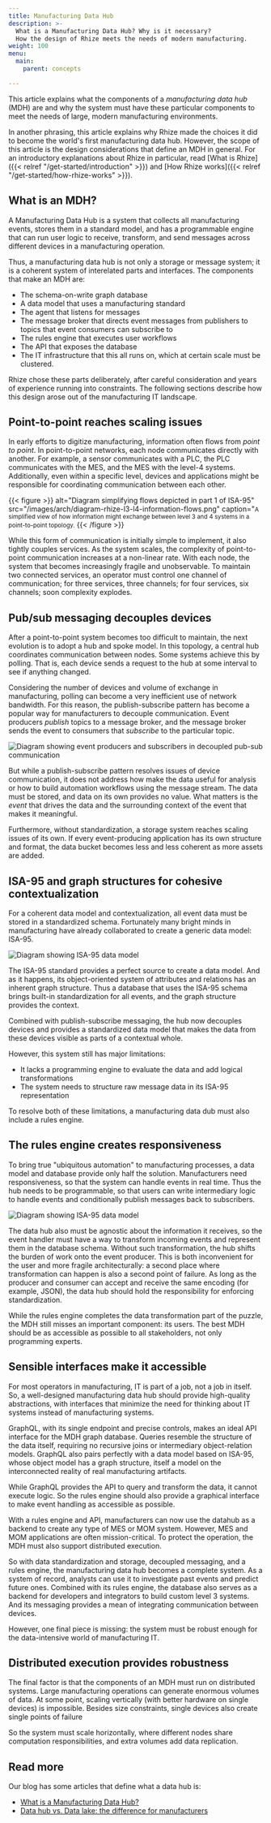 ```yaml
---
title: Manufacturing Data Hub
description: >-
  What is a Manufacturing Data Hub? Why is it necessary?
  How the design of Rhize meets the needs of modern manufacturing.
weight: 100
menu:
  main:
    parent: concepts

---
```


This article explains what the components of a  _manufacturing data hub_ (MDH) are and why the system must have these particular components to meet the needs of large, modern manufacturing environments.

In another phrasing, this article explains why Rhize made the choices it did to become the world's first manufacturing data hub.
However, the scope of this article is the design considerations that define an MDH in general.
For an introductory explanations about Rhize in particular, read [What is Rhize]({{< relref "/get-started/introduction" >}}) and [How Rhize works]({{< relref "/get-started/how-rhize-works" >}}). 

## What is an MDH?

A Manufacturing Data Hub is a system that collects all manufacturing events, stores them in a standard model, and has a programmable engine that can run user logic to receive, transform, and send messages across different devices in a manufacturing operation.

Thus, a manufacturing data hub is not only a storage or message system;
it is a coherent system of interelated parts and interfaces.
The components that make an MDH are:
- The schema-on-write graph database
- A data model that uses a manufacturing standard
- The agent that listens for messages
- The message broker that directs event messages from publishers to topics that event consumers can subscribe to
- The rules engine that executes user workflows
- The API that exposes the database
- The IT infrastructure that this all runs on, which at certain scale must be clustered.

Rhize chose these parts deliberately, after careful consideration and years of experience running into constraints.
The following sections describe how this design arose out of the manufacturing IT landscape.


## Point-to-point reaches scaling issues

In early efforts to digitize manufacturing, information often flows from _point to point_.
In point-to-point networks, each node communicates directly with another.
For example, a sensor communicates with a PLC, the PLC communicates with the MES, and the MES with the level-4 systems. 
Additionally, even within a specific level, devices and applications might be responsible for coordinating communication between each other.

{{< figure >}}
alt="Diagram simplifying flows depicted in part 1 of ISA-95"
src="/images/arch/diagram-rhize-l3-l4-information-flows.png"
caption="<small>A simplified view of how information might exchange between level 3 and 4 systems in a point-to-point topology.</small>
{{< /figure >}}

While this form of communication is initially simple to implement, it also tightly couples services.
As the system scales, the complexity of point-to-point communication increases at a  non-linear rate. With each node, the system that becomes increasingly fragile and unobservable.
To maintain two connected services, an operator must control one channel of communication; for three services, three channels; for four services, six channels; soon complexity explodes.

## Pub/sub messaging decouples devices

After a point-to-point system becomes too difficult to maintain, the next evolution is to adopt a hub and spoke model.
In this topology, a central hub coordinates communication between nodes.
Some systems achieve this by polling. That is, each device sends a request to the hub at some interval to see if anything changed.

Considering the number of devices and volume of exchange in manufacturing, polling can become a very inefficient use of network bandwidth.
For this reason, the publish-subscribe pattern has become a popular way for manufacturers to decouple communication.
Event producers _publish_ topics to a message broker, and the message broker sends the event to consumers that _subscribe_ to the particular topic.

![Diagram showing event producers and subscribers in decoupled pub-sub communication](/images/arch/diagram-rhize-pubsub-hubspoke.png)


But while a publish-subscribe pattern resolves issues of device communication,
it does not address how make the data useful for analysis or how to build automation workflows using the message stream.
The data must be stored, and data on its own provides no value.
What matters is the _event_ that drives the data and the surrounding context of the event that makes it meaningful.

Furthermore, without standardization, a storage system reaches scaling issues of its own. 
If every event-producing application has its own structure and format, the data bucket becomes less and less coherent as more assets are added.

## ISA-95 and graph structures for cohesive contextualization

For a coherent data model and contextualization, all event data must be stored in a standardized schema.
Fortunately many bright minds in manufacturing have already collaborated to create a generic data model: ISA-95.


![Diagram showing ISA-95 data model](/images/arch/diagram-rhize-isa95-schema.png)


The ISA-95 standard provides a perfect source to create a data model.
And as it happens, its object-oriented system of attributes and relations has an inherent graph structure.
Thus a database that uses the ISA-95 schema brings built-in standardization for all events, and the graph structure provides the context.


Combined with publish-subscribe messaging, the hub now decouples devices and provides a standardized data model that makes the data from these devices visible as parts of a contextual whole.

However, this system still has major limitations:
- It lacks a programming engine to evaluate the data and add logical transformations
- The system needs to structure raw message data in its ISA-95 representation 

To resolve both of these limitations, a manufacturing data dub must also include a rules engine.

## The rules engine creates responsiveness

To bring true "ubiquitous automation" to manufacturing processes, a data model and database provide only half the solution.
Manufacturers need responsiveness, so that the system can handle events in real time.
Thus the hub needs to be programmable, so that users can write intermediary logic to handle events and conditionally publish messages back to subscribers.

![Diagram showing ISA-95 data model](/images/arch/diagram-rhize-bpmn-eda.png)

The data hub also must be agnostic about the information it receives, so the event handler must have a way to transform incoming events and represent them in the database schema.
Without such transformation, the hub shifts the burden of work onto the event producer.
This is both inconvenient for the user and more fragile architecturally:
a second place where transformation can happen is also a second point of failure.
As long as the producer and consumer can accept and receive the same encoding (for example, JSON), the data hub should hold the responsibility for enforcing standardization.

While the rules engine completes the data transformation part of the puzzle,
the MDH still misses an important component: its users.
The best MDH should be as accessible as possible to all stakeholders, not only programming experts. 

## Sensible interfaces make it accessible

For most operators in manufacturing, IT is part of a job, not a job in itself.
So, a well-designed manufacturing data hub should provide high-quality abstractions,
with interfaces that minimize the need for thinking about IT systems instead of manufacturing systems.

GraphQL, with its single endpoint and precise controls, makes an ideal API interface for the MDH graph database. 
Queries resemble the structure of the data itself, requiring no recursive joins or intermediary object-relation models.
GraphQL also pairs perfectly with a data model based on ISA-95, whose object model has a graph structure, itself a model on the interconnected reality of real manufacturing artifacts.

While GraphQL provides the API to query and transform the data, it cannot execute logic.
So the rules engine should also provide a graphical interface to make event handling as accessible as possible.

With a rules engine and API, manufacturers can now use the datahub as a backend to create any type of MES or MOM system.
However, MES and MOM applications are often mission-critical.
To protect the operation, the MDH must also support distributed execution.

So with data standardization and storage, decoupled messaging, and a rules engine, the manufacturing data hub becomes a complete system. As a system of record, analysts can use it to investigate past events and predict future ones. Combined with its rules engine, the database also serves as a backend for developers and integrators to build custom level 3 systems. And its messaging provides a mean of integrating communication between devices.

However, one final piece is missing: the system must be robust enough for the data-intensive world of manufacturing IT.

## Distributed execution provides robustness

The final factor is that the components of an MDH must run on distributed systems.
Large manufacturing operations can generate enormous volumes of data.
At some point, scaling vertically (with better hardware on single devices) is impossible.
Besides size constraints, single devices also create single points of failure

So the system must scale horizontally, where different nodes share computation responsibilities,
and extra volumes add data replication.

## Read more

Our blog has some articles that define what a data hub is:

- [What is a Manufacturing Data Hub?](https://rhize.com/blog/what-is-a-manufacturing-data-hub/)
- [Data hub vs. Data lake: the difference for manufacturers](https://rhize.com/blog/manufacturing-data-hub-vs-data-lake/)


